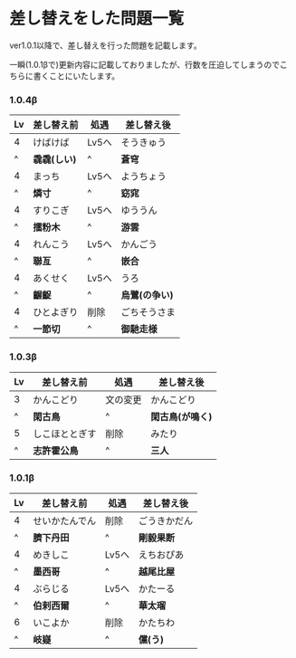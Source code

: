 <!-- 差し替えをした問題一覧 -->
# 差し替えをした問題一覧
ver1.0.1以降で、差し替えを行った問題を記載します。

一瞬(1.0.1βで)更新内容に記載しておりましたが、行数を圧迫してしまうのでこちらに書くことにいたします。

### 1.0.4β

|Lv|差し替え前|処遇|差し替え後|
|---|---|---|---|
|4|けばけば|Lv5へ|そうきゅう|
|^|**毳毳(しい)**|^|**蒼穹**|
|4|まっち|Lv5へ|ようちょう|
|^|**燐寸**|^|**窈窕**|
|4|すりこぎ|Lv5へ|ゆううん|
|^|**擂粉木**|^|**游雲**|
|4|れんこう|Lv5へ|かんごう|
|^|**聯亙**|^|**嵌合**|
|4|あくせく|Lv5へ|うろ|
|^|**齷齪**|^|**烏鷺(の争い)**|
|4|ひとよぎり|削除|ごちそうさま|
|^|**一節切**|^|**御馳走様**|


### 1.0.3β

|Lv|差し替え前|処遇|差し替え後|
|---|---|---|---|
|3|かんこどり|文の変更|かんこどり|
|^|**閑古鳥**|^|**閑古鳥(が鳴く)**|
|5|しこほととぎす|削除|みたり|
|^|**志許霍公鳥**|^|**三人**|

### 1.0.1β

|Lv|差し替え前|処遇|差し替え後|
|---|---|---|---|
|4|せいかたんでん|削除|ごうきかだん|
|^|**臍下丹田**|^|**剛毅果断**|
|4|めきしこ|Lv5へ|えちおぴあ|
|^|**墨西哥**|^|**越尾比屋**|
|4|ぶらじる|Lv5へ|かたーる|
|^|**伯剌西爾**|^|**華太瑠**|
|6|いこよか|削除|かたちわ|
|^|**岐嶷**|^|**儻(う)**|
